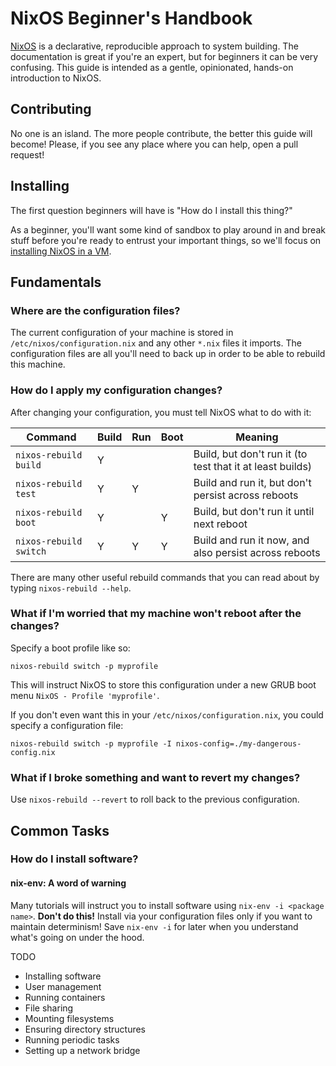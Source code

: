 NixOS Beginner's Handbook
=========================

[NixOS](https://nixos.org/) is a declarative, reproducible approach to system building. The documentation is great if you're an expert, but for beginners it can be very confusing. This guide is intended as a gentle, opinionated, hands-on introduction to NixOS.



Contributing
------------

No one is an island. The more people contribute, the better this guide will become! Please, if you see any place where you can help, open a pull request!



Installing
----------

The first question beginners will have is "How do I install this thing?"

As a beginner, you'll want some kind of sandbox to play around in and break stuff before you're ready to entrust your important things, so we'll focus on [installing NixOS in a VM](installing.md).



Fundamentals
------------

### Where are the configuration files?

The current configuration of your machine is stored in `/etc/nixos/configuration.nix` and any other `*.nix` files it imports. The configuration files are all you'll need to back up in order to be able to rebuild this machine.

### How do I apply my configuration changes?

After changing your configuration, you must tell NixOS what to do with it:

| Command                | Build | Run | Boot | Meaning                                                   |
| ---------------------- | ----- | --- | ---- | --------------------------------------------------------- |
| `nixos-rebuild build`  |   Y   |     |      | Build, but don't run it (to test that it at least builds) |
| `nixos-rebuild test`   |   Y   |  Y  |      | Build and run it, but don't persist across reboots        |
| `nixos-rebuild boot`   |   Y   |     |  Y   | Build, but don't run it until next reboot                 |
| `nixos-rebuild switch` |   Y   |  Y  |  Y   | Build and run it now, and also persist across reboots     |

There are many other useful rebuild commands that you can read about by typing `nixos-rebuild --help`.

### What if I'm worried that my machine won't reboot after the changes?

Specify a boot profile like so: 

```
nixos-rebuild switch -p myprofile
```

This will instruct NixOS to store this configuration under a new GRUB boot menu `NixOS - Profile 'myprofile'`.

If you don't even want this in your `/etc/nixos/configuration.nix`, you could specify a configuration file:

```
nixos-rebuild switch -p myprofile -I nixos-config=./my-dangerous-config.nix
```

### What if I broke something and want to revert my changes?

Use `nixos-rebuild --revert` to roll back to the previous configuration.



Common Tasks
------------

### How do I install software?

#### nix-env: A word of warning

Many tutorials will instruct you to install software using `nix-env -i <package name>`. **Don't do this!** Install via your configuration files only if you want to maintain determinism! Save `nix-env -i` for later when you understand what's going on under the hood.


TODO

* Installing software
* User management
* Running containers
* File sharing
* Mounting filesystems
* Ensuring directory structures
* Running periodic tasks
* Setting up a network bridge

